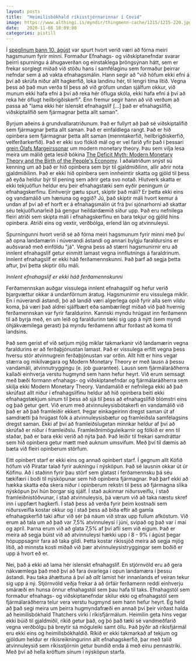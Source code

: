 ```yaml
---
layout: posts
title:  "Heimilisbókhald ríkisstjórnarinnar í Covid"
image: https://www.althingi.is/myndir/thingmenn-cache/1215/1215-220.jpg
date:   2020-11-08 10:09:00
categories: pistill
---
```

Í [speglinum þann 10. ágúst](https://www.ruv.is/utvarp/spila/spegillinn/23680/7gpcpl/politiska-hlidin-a-covid) var spurt hvort verið væri að fórna meiri hagsmunum fyrir minni. Formaður Efnahags- og viðskiptanefndar svarar þeirri spurningu á áhugaverðan og einstaklega þröngsýnan hátt, sem er frekar sorglegt miðað við stöðu hans í samfélaginu sem formaður þeirrar nefndar sem á að vakta efnahagsmálin. Hann segir að "við höfum ekki efni á því að skrúfa niður allt hagkerfið, loka landinu hér, til lengri tíma litið. Vegna þess að það mun verða til þess að við gröfum undan sjálfum okkur, við munum ekki hafa efni á því að reka hér öfluga skóla, ekki hafa efni á því að reka hér öflugt heilbrigðiskerfi". Enn fremur segir hann að við verðum að passa að "lama ekki hér íslenskt efnahagslíf [...] það er efnahagslífið, viðskiptalífið sem fjármagnar þetta allt saman".

Byrjum aðeins á grundvallaratriðunum. Það er fullyrt að það sé viðskiptalífið sem fjármagnar þetta allt saman. Það er einfaldlega rangt. Það er hið opinbera sem fjármagnar þetta allt saman (menntakerfið, heilbrigðiskerfið, velferðarkerfið). Það er ekki svo flókið mál og er vel farið yfir það í þessari [grein Ólafs Margeirssonar](https://kjarninn.is/skodun/2019-02-04-hvad-er-modern-monetary-theory/) um modern monetary theory. Þau sem vilja lesa meira um málið geta lesið bókina [The Deficit Myth: Modern Monetary Theory and the Birth of the People's Economy](https://www.amazon.com/Deficit-Myth-Monetary-Peoples-Economy/dp/1541736184). Í aðalatriðum snýst sú kenning um að það er hið opinbera sem býr til gjaldmiðilinn, allir aðrir nota gjaldmiðilinn. Það er ekki hið opinbera sem innheimtir skatta og gjöld til þess að eyða heldur býr til pening sem aðrir geta svo notað. Hlutverk skatta er ekki tekjuöflun heldur eru þeir efnahagstæki sem eyðir peningum úr efnahagskerfinu. Einhverjir gætu spurt, skiptir það máli? Er þetta ekki eins og vandamálið um hænuna og eggið? Jú, það skiptir máli hvort kemur á undan af því að ef horft er á efnahagsmálin út frá því sjónarhorni að skattar séu tekjuöflunarleið þá gengur heildardæmið síður upp. Það eru nefnilega fleiri atriði sem skipta máli í efnahagskerfinu en bara tekjur og gjöld hins opinbera. Atriði eins og vextir, verðbólga, erlend lán og atvinnuleysi. 

Spurningunni hvort verið sé að fórna meiri hagsmunum fyrir minni með því að opna landamærin í núverandi ástandi og annari bylgju faraldursins er auðsvarað með einföldu "já". Vegna þess að stærri hagsmunirnir eru að innlent efnahagslíf getur einmitt lamast vegna innflutnings á faraldrinum. Innlent efnahagslíf er ekki háð ferðamennskunni. Það þarf að segja þetta aftur, því þetta skiptir öllu máli.

*Innlent efnahagslíf er ekki háð ferðamennskunni*

Ferðamennskan auðgar vissulega innlent efnahagslíf og hefur verið bjargvættur okkar á undanförnum áratug. Hagsmunirnir eru vissulega miklir. En í núverandi ástandi, þó að landið væri algerlega opið fyrir alla sem vildu koma, þá væri það aldrei sjálfbært eða sambærilegt miðað við það hvernig ferðamennskan var fyrir faraldurinn. Kannski myndu hrúgast inn ferðamenn til að byrja með, en um leið og faraldurinn tæki sig upp á nýtt (sem myndi óhjákvæmilega gerast) þá myndu ferðamenn aftur forðast að koma til landsins. 

Það sem gerist ef við setjum mjög miklar takmarkanir við landamærin vegna faraldurins er að ferðaþjónustan lamast. Það er vissulega erfitt vegna þess hversu stór atvinnugrein ferðaþjónustan var orðin. Allt hitt er hins vegar stærra og mikilvægara og Modern Monetary Theory er með lausn á þessu vandamáli, atvinnutryggingu (e. job guarantee). Lausn sem fjármálaráðherra kallaði einhverja verstu hugmynd sem hann hefur heyrt. Við erum semsagt með bæði formann efnahags- og viðskiptanefndar og fjármálaráðherra sem skilja ekki Modern Monetary Theory. Vandamálið er nefnilega ekki að það skrúfast allt niður í efnahagslífinu heldur að hið opinbera beiti ekki efnahagstækjum sínum til þess að sjá til þess að efnahagslífið blómstri eins og það getur gert. Við erum með atvinnuleysisbótakerfi en vandamálið við það er að það framleiðir ekkert. Þegar einkageirinn dregst saman út af samdrætti þá hrúgast fólk á atvinnuleysisbætur og framleiðsla samfélagsins dregst saman. Ekki af því að framleiðslugetan minnkar heldur af því að skrúfað er niður í framleiðslu. Framleiðnimöguleikarnir og fólkið er enn til staðar, það er bara ekki verið að nýta það. Það leiðir til frekari samdráttar sem hið opinbera getur mætt með auknum umsvifum. Með því til dæmis að bæta við fleiri opinberum störfum. 

Eitt opinbert starf er ekki eins og annað opinbert starf. Í gegnum allt Kófið höfum við Píratar talað fyrir aukningu í nýsköpun. Það sé lausnin okkar út úr Kófinu. Að í staðinn fyrir þau störf sem glatast í ferðamennsku þá séu tækifæri í boði til nýsköpunar sem hið opinbera fjármagnar. Það þarf ekki að hækka skatta eða skera niður í opinberum rekstri til þess að fjármagna slíka nýsköpun því hún borgar sig sjálf. Í stað aukinnar niðursveiflu, í stað framleiðnistöðvunar, í stað atvinnuleysis, þá værum við að taka næstu skref inn í uppfært hagkerfi. Í stað þess að verða fyrir þeim kostnaði sem niðursveifla kostar okkur og í stað þess að bíða eftir að gamla efnahagskerfið taki aftur við sér þá náum við strax upp fullum afköstum. Við erum að tala um að það var 7,5% atvinnuleysi í júní, svipað og það var  í maí og apríl. Þarna erum við að glata 7,5% af því afli sem við eigum. Það er meira að segja búist við að atvinnuleysi hækki upp í 8 - 9% í ágúst þegar hópuppsagnir fara að taka gildi. Þetta kostar ríkissjóð meira að segja mjög lítið, að minnsta kosti miðað við þær atvinnuleysistryggingar sem boðið er upp á hvort eð er. 

Nei, það á ekki að lama hér íslenskt efnahagslíf. En stjórnvöld eru að gera nákvæmlega það með því að fara óvarlega í opun landamæra í þessu ástandi. Þau taka áhættuna á því að _allt_ lamist hér innanlands ef veiran tekur sig upp á ný. Stjórnvöld veðja frekar á að örfáir ferðamenn reddi einhverju smáræði en hunsa önnur efnahagstól sem þau hafa til taks. Efnahagstól sem formaður efnahags- og viðskiptanefndar skilur ekki og efnahagstól sem fjármálaráðherra telur vera verstu hugmynd sem hann hefur heyrt. Ég held að það segi meira um þeirra hugmyndafræði en annað því þeir virðast halda að heimilisbókhald Thatchers virki í ríkisfjármálum. Heimilin geta hins vegar ekki búið til gjaldmiðil, ríkið getur það, og þó það tæki sé vandmeðfarið vegna verðbólgu þá breytir sá möguleiki samt öllu. Það þýðir að ríkisfjármál eru ekki eins og heimilisbókhaldið. Ríkið er ekki takmarkað af tekjum og gjöldum heldur er ríkisreikningurinn allt efnahagskerfið, þar með talið atvinnuleysið sem ríkisstjórnin getur bundið enda á með einu pennastriki. Með því að hella kröftum sínum í nýsköpun starfa.

